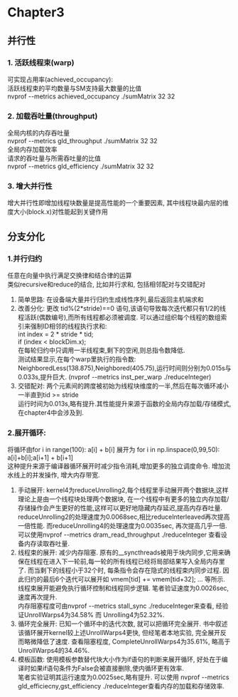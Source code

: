 # Chapter3  
## 并行性  
### 1. 活跃线程束(warp)  
可实现占用率(achieved_occupancy):  
活跃线程束的平均数量与SM支持最大数量的比值  
nvprof --metrics achieved_occupancy ./sumMatrix 32 32  
### 2. 加载吞吐量(throughput)
全局内核的内存吞吐量  
nvprof --metrics gld_throughput ./sumMatrix 32 32  
全局内存加载效率  
请求的吞吐量与所需吞吐量的比值  
nvprof --metrics gld_efficiency ./sumMatrix 32 32  
### 3. 增大并行性  
增大并行性即增加线程块数量是提高性能的一个重要因素, 其中线程块最内层的维度大小(block.x)对性能起到关键作用  
## 分支分化  
### 1.并行归约  
任意在向量中执行满足交换律和结合律的运算  
类似recursive和reduce的结合, 比如并行求和, 包括相邻配对与交错配对  
1) 简单思路: 在设备端大量并行归约生成线性序列,最后返回主机端求和  
2) 改善分化: 更改 tid%(2*stride)==0 语句,该语句导致每次迭代都只有1/2的线程活跃(偶数编号),而所有线程都必须被调度.
可以通过组织每个线程的数组索引来强制ID相邻的线程执行求和:  
int index = 2 * stride * tid;  
if (index < blockDim.x);  
在每轮归约中只调用一半线程束,剩下的空闲,则总指令数降低.  
测试结果显示,在每个warp里执行的指令数: NeighboredLess(138.875),Neighbored(405.75),运行时间则分别为0.015s与0.033s,提升巨大. (nvprof --metrics inst_per_warp ./reduceInteger)  
3) 交错配对: 两个元素间的跨度被初始为线程块维度的一半,然后在每次循环减小一半直到tid >= stride  
运行时间为0.013s,略有提升.其性能提升来源于函数的全局内存加载/存储模式,在chapter4中会涉及到.  
### 2.展开循环:  
将循环由for i in range(100): a[i] + b[i] 展开为 for i in np.linspace(0,99,50): a[i]+b[i];a[i+1] + b[i+1]  
这种提升来源于编译器循环展开时减少指令消耗,增加更多的独立调度命令. 增加流水线上的并发操作, 增大内存带宽.  
1) 手动展开: kernel4为reduceUnrolling2,每个线程里手动展开两个数据块,这样理论上是由一个线程块处理两个数据块, 在一个线程中有更多的独立内存加载/存储操作会产生更好的性能,这样可以更好地隐藏内存延迟,提高内存吞吐量.  
reduceUnrolling2的处理速度为0.0068sec,相比reduceInterleaved再次提高一倍性能. 而reduceUnrolling4的处理速度为0.0035sec, 再次提高几乎一倍. 可以使用nvprof --metrics dram_read_throughput ./reduceInteger 查看设备内存读取吞吐量.  
2) 线程束的展开: 减少内存阻塞. 原有的__syncthreads被用于块内同步,它用来确保在线程在进入下一轮前,每一轮的所有线程已经将局部结果写入全局内存里了. 而当剩下的线程小于32个时, 每条指令会存在隐式的线程束内同步过程. 因此归约的最后6个迭代可以展开如 vmem[tid] += vmem[tid+32]; ... 等所示.  
线程束展开能避免执行循环控制和线程同步逻辑. 笔者验证速度为0.0026sec,速度再次提升.  
内存阻塞程度可由nvprof --metrics stall_sync ./reduceInteger来查看, 经验证UnrollWarps4为34.58% 而 Unrolling4为52.32%.  
3) 循环完全展开: 已知一个循环中的迭代次数, 就可以把循环完全展开. 书中叙述该循环展开kernel较上述UnrollWarps4更快, 但经笔者本地实验, 完全展开反而略微降低了速度. 查看阻塞程度, CompleteUnrollWarps4为35.61%, 略高于UnrollWarps4的34.46%.  
4) 模板函数: 使用模板参数替代块大小作为if语句的判断来展开循环, 好处在于编译时如果if语句条件为False会被直接删除,使内循环更有效率.  
笔者实验证明其运行速度为0.0025sec,略有提升. 可以使用 nvprof --metrics gld_efficiecny,gst_efficiency ./reduceInteger查看内存的加载和存储效率.  












